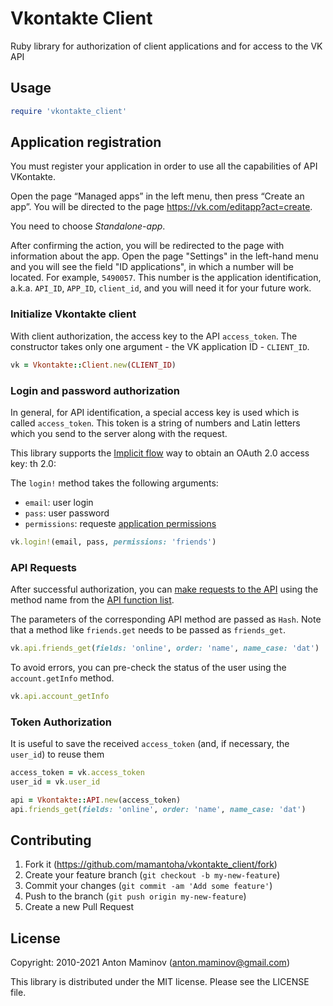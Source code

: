 # Vkontakte Client

Ruby library for authorization of client applications and for access to the VK API

## Usage

``` ruby
require 'vkontakte_client'
```

## Application registration

You must register your application in order to use all the capabilities of API VKontakte.

Open the page “Managed apps” in the left menu, then press “Create an app”. You will be directed to the page <https://vk.com/editapp?act=create>.

You need to choose _Standalone-app_.

After confirming the action, you will be redirected to the page with information about the app. Open the page "Settings" in the left-hand menu and you will see the field "ID applications", in which a number will be located. For example, `5490057`. This number is the application identification, a.k.a. `API_ID`, `APP_ID`, `client_id`, and you will need it for your future work.

### Initialize Vkontakte client

With client authorization, the access key to the API `access_token`.
The constructor takes only one argument - the VK application ID - `CLIENT_ID`.

``` ruby
vk = Vkontakte::Client.new(CLIENT_ID)
```

### Login and password authorization

In general, for API identification, a special access key is used which is called `access_token`. This token is a string of numbers and Latin letters which you send to the server along with the request.

This library supports the [Implicit flow](https://vk.com/dev/implicit_flow_user) way to obtain an OAuth 2.0 access key:
th 2.0:

The `login!` method takes the following arguments:

* `email`: user login
* `pass`: user password
* `permissions`: requeste [application permissions](https://vk.com/dev/permissions)

``` ruby
vk.login!(email, pass, permissions: 'friends')
```

### API Requests

After successful authorization, you can [make requests to the API](http://vk.com/dev/api_requests) using the method name from the [API function list](http://vk.com/dev/methods).

The parameters of the corresponding API method are passed as `Hash`.
Note that a method like `friends.get` needs to be passed as `friends_get`.

``` ruby
vk.api.friends_get(fields: 'online', order: 'name', name_case: 'dat')
```

To avoid errors, you can pre-check the status of the user using the `account.getInfo` method.

```ruby
vk.api.account_getInfo
```

### Token Authorization

It is useful to save the received `access_token` (and, if necessary, the `user_id`) to reuse them

``` ruby
access_token = vk.access_token
user_id = vk.user_id
```

``` ruby
api = Vkontakte::API.new(access_token)
api.friends_get(fields: 'online', order: 'name', name_case: 'dat')
```

## Contributing

1. Fork it (<https://github.com/mamantoha/vkontakte_client/fork>)
2. Create your feature branch (`git checkout -b my-new-feature`)
3. Commit your changes (`git commit -am 'Add some feature'`)
4. Push to the branch (`git push origin my-new-feature`)
5. Create a new Pull Request

## License

Copyright: 2010-2021 Anton Maminov (anton.maminov@gmail.com)

This library is distributed under the MIT license. Please see the LICENSE file.

